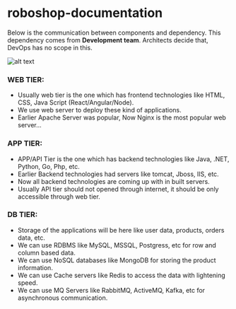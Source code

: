# roboshop-documentation

Below is the communication between components and dependency. This dependency comes from **Development team**. Architects decide that, DevOps has no scope in this.

![alt text](roboshop.jpg)

### WEB TIER:
* Usually web tier is the one which has frontend technologies like HTML, CSS, Java Script (React/Angular/Node).
* We use web server to deploy these kind of applications.
* Earlier Apache Server was popular, Now Nginx is the most popular web server...

### APP TIER:
* APP/API Tier is the one which has backend technologies like Java, .NET, Python, Go, Php, etc.
* Earlier Backend technologies had servers like tomcat, Jboss, IIS, etc.
* Now all backend technologies are coming up with in built servers.
* Usually API tier should not opened through internet, it should be only accessible through web tier.

### DB TIER:
* Storage of the applications will be here like user data, products, orders data, etc.
* We can use RDBMS like MySQL, MSSQL, Postgress, etc for row and column based data.
* We can use NoSQL databases like MongoDB for storing the product information.
* We can use Cache servers like Redis to access the data with lightening speed.
* We can use MQ Servers like RabbitMQ, ActiveMQ, Kafka, etc for asynchronous communication.